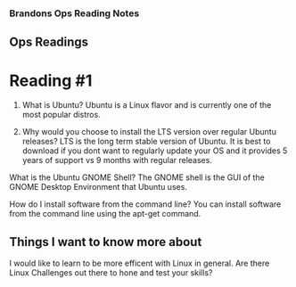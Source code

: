 ### Brandons Ops Reading Notes
## Ops Readings
# Reading #1

1. What is Ubuntu?
  Ubuntu is a Linux flavor and is currently one of the most popular distros. 

2. Why would you choose to install the LTS version over regular Ubuntu releases?
   LTS is the long term stable version of Ubuntu. It is best to download if you dont want to regularly update your OS and it provides 5 years of support vs 9 months with regular releases.
  
What is the Ubuntu GNOME Shell?
  The GNOME shell is the GUI of the GNOME Desktop Environment that Ubuntu uses.
  
How do I install software from the command line?
  You can install software from the command line using the apt-get command.

## Things I want to know more about

I would like to learn to be more efficent with Linux in general.
Are there Linux Challenges out there to hone and test your skills? 
